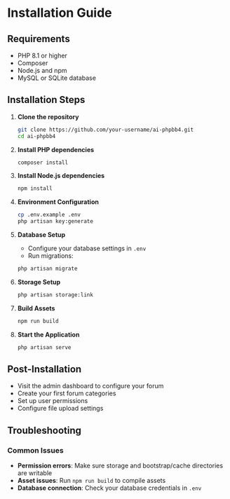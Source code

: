 # Installation Guide

## Requirements

- PHP 8.1 or higher
- Composer
- Node.js and npm
- MySQL or SQLite database

## Installation Steps

1. **Clone the repository**
   ```bash
   git clone https://github.com/your-username/ai-phpbb4.git
   cd ai-phpbb4
   ```

2. **Install PHP dependencies**
   ```bash
   composer install
   ```

3. **Install Node.js dependencies**
   ```bash
   npm install
   ```

4. **Environment Configuration**
   ```bash
   cp .env.example .env
   php artisan key:generate
   ```

5. **Database Setup**
   - Configure your database settings in `.env`
   - Run migrations:
   ```bash
   php artisan migrate
   ```

6. **Storage Setup**
   ```bash
   php artisan storage:link
   ```

7. **Build Assets**
   ```bash
   npm run build
   ```

8. **Start the Application**
   ```bash
   php artisan serve
   ```

## Post-Installation

- Visit the admin dashboard to configure your forum
- Create your first forum categories
- Set up user permissions
- Configure file upload settings

## Troubleshooting

### Common Issues

- **Permission errors**: Make sure storage and bootstrap/cache directories are writable
- **Asset issues**: Run `npm run build` to compile assets
- **Database connection**: Check your database credentials in `.env`
